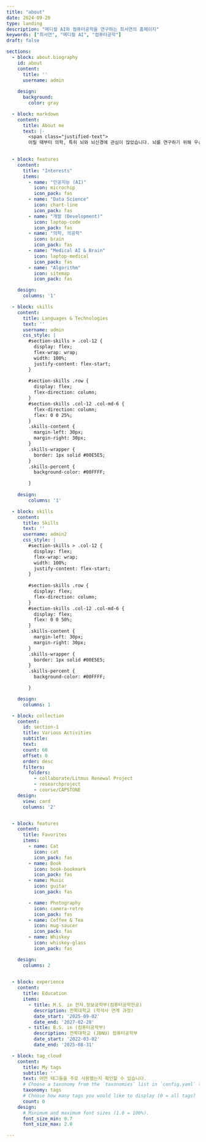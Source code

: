 ```yaml
---
title: "about"
date: 2024-09-20
type: landing
description: "메디컬 AI와 컴퓨터공학을 연구하는 최서연의 홈페이지"
keywords: ["최서연", "메디컬 AI", "컴퓨터공학"]
draft: false

sections:
  - block: about.biography
    id: about
    content:
      title: ''
      username: admin
      
    design:
      background:
        color: gray

  - block: markdown
    content:
      title: About me
      text: |- 
        <span class="justified-text">
        어릴 때부터 의학, 특히 뇌와 뇌신경에 관심이 많았습니다. 뇌를 연구하기 위해 우선 컴퓨터공학과 인공지능을 배워야겠다는 생각 하에 컴퓨터공학부에 입학했고, 컴퓨터공학부와 바이오메디컬공학부의 수업을 들으며 의학과 의공학, 컴퓨터공학의 전반을 배우고 있습니다. 여러 분야를 넘나들며 연결짓고 융합해 복합적인 무언가를 만들어내는 것을 즐깁니다. 그중에서도 의학과 공학을 융합해 의공학, 뇌공학 전반을 연구하며 뇌를 탐구하고 싶습니다. 의료인공지능의 응용 영역에서도 뇌공학과 뇌신경 쪽, 특히 뇌 컴퓨터 인터페이스 분야의 뇌신경 모델링과 심층신경망 분야에서 뇌의 메커니즘을 해석하는 연구에 관심 있습니다. </span>
        

  - block: features
    content:
      title: "Interests"
      items:
        - name: "인공지능 (AI)"
          icon: microchip
          icon_pack: fas
        - name: "Data Science"
          icon: chart-line
          icon_pack: fas
        - name: "개발 (Development)"
          icon: laptop-code
          icon_pack: fas
        - name: "의학, 의공학"
          icon: brain
          icon_pack: fas
        - name: "Medical AI & Brain"
          icon: laptop-medical
          icon_pack: fas
        - name: "Algorithm"
          icon: sitemap
          icon_pack: fas

    design:
      columns: '1'

  - block: skills
    content:
      title: Languages & Technologies
      text: ''
      username: admin
      css_style: |
        #section-skills > .col-12 {
          display: flex;
          flex-wrap: wrap;
          width: 100%;
          justify-content: flex-start;
        } 
        
        #section-skills .row {
          display: flex;
          flex-direction: column;
        }
        #section-skills .col-12 .col-md-6 {
          flex-direction: column;
          flex: 0 0 25%;
        }
        .skills-content {
          margin-left: 30px;
          margin-right: 30px;
        }
        .skills-wrapper {
          border: 1px solid #00E5E5;
        }
        .skills-percent {
          background-color: #00FFFF;

        }
          
    design:
        columns: '1'

  - block: skills
    content:
      title: Skills
      text: ''
      username: admin2
      css_style: |
        #section-skills > .col-12 {
          display: flex;
          flex-wrap: wrap;
          width: 100%;
          justify-content: flex-start;
        } 
        
        #section-skills .row {
          display: flex;
          flex-direction: column;
        }
        #section-skills .col-12 .col-md-6 {
          display: flex;
          flex: 0 0 50%;
        }
        .skills-content {
          margin-left: 30px;
          margin-right: 30px;
        }
        .skills-wrapper {
          border: 1px solid #00E5E5;
        }
        .skills-percent {
          background-color: #00FFFF;

        }

    design:
      columns: 1

  - block: collection
    content:
      id: section-1
      title: Various Activities
      subtitle:
      text:
      count: 60
      offset: 0
      order: desc
      filters:
        folders:
          - collaborate/Litmus Renewal Project
          - researchproject
          - course/CAPSTONE
    design:
      view: card
      columns: '2'


  - block: features
    content:
      title: Favorites
      items:
        - name: Cat
          icon: cat
          icon_pack: fas
        - name: Book
          icon: book-bookmark
          icon_pack: fas
        - name: Music
          icon: guitar
          icon_pack: fas

        - name: Photography
          icon: camera-retro
          icon_pack: fas
        - name: Coffee & Tea
          icon: mug-saucer
          icon_pack: fas
        - name: Whiskey
          icon: whiskey-glass
          icon_pack: fas

    design:
      columns: 2

  
  - block: experience
    content:
      title: Education
      items:
        - title: M.S. in 전자.정보공학부(컴퓨터공학전공)
          description: 전북대학교 (학석사 연계 과정)
          date_start: '2025-09-02'
          date_end: '2027-02-28'
        - title: B.S. in (컴퓨터공학부)
          description: 전북대학교 (JBNU) 컴퓨터공학부
          date_start: '2022-03-02'
          date_end: '2025-08-31'

  - block: tag_cloud
    content:
      title: My tags
      subtitle: ''
      text: 어떤 태그들을 주로 사용했는지 확인할 수 있습니다.
      # Choose a taxonomy from the `taxonomies` list in `config.yaml` to display (e.g. tags, categories, authors)
      taxonomy: tags
      # Choose how many tags you would like to display (0 = all tags)
      count: 0
    design:
      # Minimum and maximum font sizes (1.0 = 100%).
      font_size_min: 0.7
      font_size_max: 2.0

---
```


<!-- 
---
# 홈페이지 제목을 사이트 제목으로 사용하려면 비워두세요
title: ""

date: 2024-09-20
type: landing

design:
  # 기본 섹션 간격
  spacing: "6rem"


---
# Display name
title: seoharu.github.io

# Name pronunciation (optional)
name_pronunciation: 최서연

# Full name (for SEO)
first_name: SEOYEON
last_name: CHOI

# Status emoji
status:
  icon: 💻

authors:
  - admin
  
# Is this the primary user of the site?
superuser: true

# Role/position/tagline
role: Student
position: Undergraduate research student

# Organizations/Affiliations to show in About widget
organizations:
  - name: JBNU - Division of Computer Science and Engineering
    url: https://csai.jbnu.ac.kr/csai/index.do
affiliations:
  - name: MACS
    url: https://jbnu.macs.or.kr/
major: 컴퓨터공학
joint_major: 메디컬AI

# Short bio (displayed in user profile at end of posts)
bio: 컴퓨터공학부 학부생이자 메디컬AI 연계전공생입니다. 관련 연구실에서 학부연구생으로 있으면서, 메디컬AI 분야의 연구와 프로젝트를 진행하고 있습니다. 좋아하는 것들로 일상을 채우고 발전하려 끊임없이 노력합니다. 

interests:
  - 인공지능 (AI)
  - 데이터 분석 (Data Science)
  - 개발 (Development)
  - 의학, 의공학
  - Medical AI & Brain
  - Global

education:
  courses:
    - course: M.S. in (전자.정보공학부(컴퓨터공학전공))
      institution: 전북대학교 (학석사 연계 과정)
      year: 2025.09 ~ 2027.02 (예정)
    - course: B.S. in (컴퓨터공학부)
      institution: 전북대학교
      year: 2022 ~ 진행 중 (2025.09 졸업 예정)

skills:
  items:
    - name: 데이터 분석 및 모델링
      description: ''
      percent: 50
      icon: chart-bar
    - name: Front-end
      description: ''
      percent: 40
    - name: Back-end
      description: ''
      percent: 10
    - name: AI
      description: ''
      percent: 30
languages:
  - name: programming
    items: 
      - name: Basic Language
        description: C, C++, Python
      - name: Web-oriented Language
        description: Javascript, TypeScript
  - name: frameworks
    items:
      - name: Deep learning frameworks
        desctription: Python (Tensorflow, pytorch), C++ (CUDA)
      - name: Web frameworks
        description: Vue.js
  - name: DBMS
    items: 
      - name: SQL
        description: MySQL, MongoDB
  - name: AWS
    
  - name: lingual
    items:
      - name: Korean
        description: Native
      - name: English
        description: Academic (studying one semester as exchange students in Malaysia)
      - name: Espanol
        description: daily conversation 

hobbys:
  items:
    - name: 독서
      description: ''
    - name: 악기
      description: 피아노, 바이올린 and 드럼
    - name: 전시회, 공연 감상
    - name: 사진

favorites:
  items:
    - name: Cat
    - name: 


# Social Networking
# Need to use another icon? Simply download the SVG icon to your `assets/media/icons/` folder.
profiles:
  - icon: at-symbol
    url: 'mailto:yunseul@jbnu.ac.kr'
    label: E-mail Me
  - icon: github
    url: https://github.com/seoharu
    label: github
  # Link to a PDF of your resume/CV - upload it to `static/uploads/resume.pdf`
  # - icon: academicons/cv
  #   url: uploads/resume.pdf
  #   label: Download my resume
  # - icon: rss
  #   url: ./post/index.xml
  #   label: Subscribe to my blog via RSS feed

# Highlight the author in author lists? (true/false)
highlight_name: true

user_groups:
  - admin

# Author's website URL
website: "https://seoharu.github.io/"
---

어릴 때부터 의학, 특히 뇌와 뇌신경에 관심이 많았습니다. 뇌를 연구하기 위해 우선 컴퓨터공학과 인공지능을 배워야겠다는 생각 하에 컴퓨터공학부에 입학했고, 컴퓨터공학부와 바이오메디컬공학부의 수업을 들으며 의학과 의공학, 컴퓨터공학의 전반을 배우고 있습니다. 여러 분야를 넘나들며 연결짓고 융합해 복합적인 무언가를 만들어내는 것을 즐깁니다. 의학과 공학의 결합으로 의공학, 뇌공학 전반을 연구하는 삶을 살고 싶습니다. 의료인공지능의 응용 영역에서도 뇌공학과 뇌신경 쪽, 특히 뇌 컴퓨터 인터페이스 분야의 뇌신경 모델링과 심층신경망 분야에서 뇌의 메커니즘을 해석하는 연구에 관심 있습니다.


sections:
  - block: features
    content:
      title: Profile
      # 표시할 사용자 프로필 선택 (`content/authors/` 내 폴더명)
      username: admin
      text: ""
    design:
      css_class: dark
      background:
        color: white

        image:
          # `assets/media/`에 배경 이미지를 추가하세요.
          # filename: a.svg
          filters:
            brightness: 1.0
          size: cover
          position: center
          parallax: false


  
        

    design:
      # 레이아웃 보기 선택
      view: date-title-summary
      # 간격 줄이기
      spacing:
        padding: [0, 0, 0, 0]

  - block: collection
    content:
      id: section-1
      title: hobbies
      filters:
        folders:
          - name: 독서
            description: ""
          - name: 악기
            description: 피아노, 바이올린, 그리고 드럼
          - name: 전시회, 공연 감상
            descriptipn: ""
          - name: 사진
            description: 바다, 하늘 등 풍경 사진 찍기 
  - block: collection
    content:
      id: section-2
      title: hobbies
      filters:
        folders:
          - name: "Cat"
            description: ""

  # - block: cta-card
  #   demo: true # Hugo Blox Builder 데모 사이트에서만 이 섹션을 표시
  #   content:
  #     title: "👉 이와 같은 학술 웹사이트를 만들어 보세요"
  #     text: |-
  #       이 사이트는 250,000명 이상의 학자들이 신뢰하는 무료 Hugo 기반 오픈소스 웹사이트 빌더인 Hugo Blox Builder로 생성되었습니다.

  #       <a class="github-button" href="https://github.com/HugoBlox/hugo-blox-builder" data-color-scheme="no-preference: light; light: light; dark: dark;" data-icon="octicon-star" data-size="large" data-show-count="true" aria-label="GitHub에서 HugoBlox/hugo-blox-builder에 Star를 주기">Star</a>

  #       블록으로 쉽게 구축하세요 - 코딩 필요 없음!

  #       랜딩 페이지, 세컨드 브레인, 코스에서 학술 이력서, 컨퍼런스, 기술 블로그까지 모두 구축 가능합니다.
  #     button:
  #       text: "시작하기"
  #       url: "https://hugoblox.com/templates/"
    design:
      card:
        # 카드 배경 색상 (CSS 클래스)
        css_class: "bg-primary-700"
        css_style: ""
--- -->